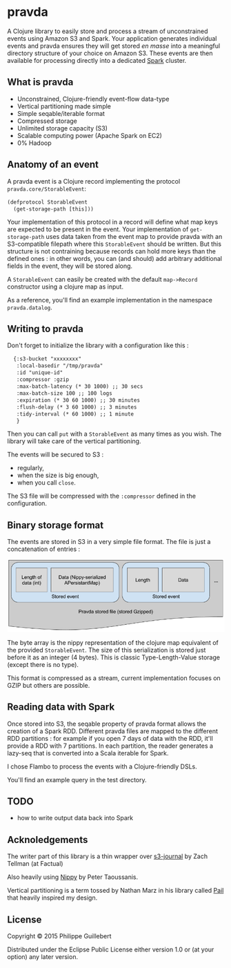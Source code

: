 # pravda

A Clojure library to easily store and process a stream of unconstrained events
using Amazon S3 and Spark. Your application generates individual events
and pravda ensures they will get stored *en masse* into a meaningful directory
structure of your choice on Amazon S3. These events are then available for
processing directly into a dedicated [Spark](http://spark.apache.org) cluster.

## What is pravda

* Unconstrained, Clojure-friendly event-flow data-type
* Vertical partitioning made simple
* Simple seqable/iterable format
* Compressed storage
* Unlimited storage capacity (S3)
* Scalable computing power (Apache Spark on EC2)
* 0% Hadoop

## Anatomy of an event

A pravda event is a Clojure record implementing the protocol
`pravda.core/StorableEvent`:

    (defprotocol StorableEvent
      (get-storage-path [this]))

Your implementation of this protocol in a record will define what map keys
are expected to be present in the event. Your implementation of
`get-storage-path` uses data taken from the event map to provide pravda with
an S3-compatible filepath where this `StorableEvent` should be written.
But this structure is not contraining because records can hold more keys
than the defined ones : in other words, you can (and should) add arbitrary
additional fields in the event, they will be stored along.

A `StorableEvent` can easily be created with the default `map->Record`
constructor using a clojure map as input.

As a reference, you'll find an example implementation in the namespace
`pravda.datalog`.

## Writing to pravda

Don't forget to initialize the library with a configuration like this :

      {:s3-bucket "xxxxxxxx"
       :local-basedir "/tmp/pravda"
       :id "unique-id"
       :compressor :gzip
       :max-batch-latency (* 30 1000) ;; 30 secs
       :max-batch-size 100 ;; 100 logs
       :expiration (* 30 60 1000) ;; 30 minutes
       :flush-delay (* 3 60 1000) ;; 3 minutes
       :tidy-interval (* 60 1000) ;; 1 minute
       }

Then you can call `put` with a `StorableEvent` as many times as you wish.
The library will take care of the vertical partitioning.

The events will be secured to S3 :
* regularly,
* when the size is big enough,
* when you call `close`.

The S3 file will be compressed with the `:compressor` defined in the
configuration.

## Binary storage format

The events are stored in S3 in a very simple file format.
The file is just a concatenation of entries :

![Data format](/doc/format.png)

The byte array is the nippy representation of the clojure map equivalent
of the provided `StorableEvent`. The size of this serialization is stored
just before it as an integer (4 bytes). This is classic Type-Length-Value
storage (except there is no type).

This format is compressed as a stream, current implementation focuses on
GZIP but others are possible.

## Reading data with Spark

Once stored into S3, the seqable property of pravda format allows the
creation of a Spark RDD. Different pravda files are mapped to the different
RDD partitions : for example if you open 7 days of data with the RDD, it'll
provide a RDD with 7 partitions. In each partition, the reader generates a
lazy-seq that is converted into a Scala iterable for Spark.

I chose Flambo to process the events with a Clojure-friendly DSLs.

You'll find an example query in the test directory.

## TODO

* how to write output data back into Spark

## Acknoledgements

The writer part of this library is a thin wrapper over
[s3-journal](https://github.com/Factual/s3-journal)
by Zach Tellman (at Factual)

Also heavily using [Nippy](https://github.com/ptaoussanis/nippy)
by Peter Taoussanis.

Vertical partitioning is a term tossed by Nathan Marz in his
library called [Pail](https://github.com/nathanmarz/dfs-datastores)
that heavily inspired my design.

## License

Copyright © 2015 Philippe Guillebert

Distributed under the Eclipse Public License either version 1.0 or (at
your option) any later version.
